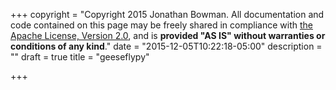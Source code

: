 +++
copyright = "Copyright 2015 Jonathan Bowman. All documentation and code contained on this page may be freely shared in compliance with [the Apache License, Version 2.0](http://www.apache.org/licenses/LICENSE-2.0), and is **provided \"AS IS\" without warranties or conditions of any kind**."
date = "2015-12-05T10:22:18-05:00"
description = ""
draft = true
title = "geeseflypy"

+++

